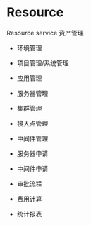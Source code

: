 # Resource
Resource service 资产管理

- 环境管理
- 项目管理/系统管理
- 应用管理
- 服务器管理
- 集群管理
- 接入点管理
- 中间件管理

- 服务器申请
- 中间件申请
- 审批流程
- 费用计算
- 统计报表
